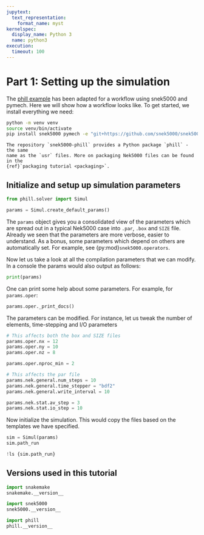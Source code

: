 ```yaml
---
jupytext:
  text_representation:
    format_name: myst
kernelspec:
  display_name: Python 3
  name: python3
execution:
  timeout: 100
---
```


<!-- #region tags=[] -->
#  Part 1: Setting up the simulation

The [phill example](https://github.com/KTH-Nek5000/KTH_Examples/tree/master/phill_STAT) has been adapted for a workflow using snek5000 and pymech. Here we will show how a workflow looks like. To get started, we install everything we need:

```sh
python -m venv venv
source venv/bin/activate
pip install snek5000 pymech -e "git+https://github.com/snek5000/snek5000-phill#egg=phill"
```

```{note}
The repository `snek5000-phill` provides a Python package `phill` - the same
name as the `usr` files. More on packaging Nek5000 files can be found in the
{ref}`packaging tutorial <packaging>`.
```
<!-- #endregion -->

## Initialize and setup up simulation parameters

```python
from phill.solver import Simul

params = Simul.create_default_params()
```

The `params` object gives you a consolidated view of the parameters which are spread out in a typical Nek5000 case into `.par`, `.box` and `SIZE` file.  Already we seen that the parameters are more verbose, easier to understand. As a bonus, some parameters which depend on others are automatically set. For example, see {py:mod}`snek5000.operators`.

Now let us take a look at all the compilation parameters that we can modify. In a console the params would also output as follows:

```python
print(params)
```

One can print some help about some parameters. For example, for `params.oper`:

```python
params.oper._print_docs()
```

The parameters can be modified. For instance, let us tweak the number of elements, time-stepping and I/O parameters

```python
# This affects both the box and SIZE files
params.oper.nx = 12
params.oper.ny = 10
params.oper.nz = 8

params.oper.nproc_min = 2

# This affects the par file 
params.nek.general.num_steps = 10
params.nek.general.time_stepper = "bdf2"
params.nek.general.write_interval = 10

params.nek.stat.av_step = 3
params.nek.stat.io_step = 10
```

Now initialize the simulation. This would copy the files based on the templates we have specified.

```python
sim = Simul(params)
sim.path_run
```

```python
!ls {sim.path_run}
```

<!-- #region tags=[] -->
## Versions used in this tutorial
<!-- #endregion -->

```python
import snakemake
snakemake.__version__
```

```python
import snek5000
snek5000.__version__
```
```python
import phill
phill.__version__
```
